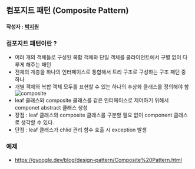 ## 컴포지트 패턴 (Composite Pattern)

#### 작성자 : [박지원](@pjw5521)

### 컴포지트 패턴이란 ?
- 여러 개의 객체들로 구성된 복합 객체와 단일 객체를 클라이언트에서 구별 없이 다루게 해주는 패턴 
- 전체의 계층을 하나의 인터페이스로 통합해서 트리 구조로 구성하는 구조 패턴 중 하나 
- 개별 객체와 복합 객체 모두를 표현할 수 있는 하나의 추상화 클래스를 정의해야 함 
![composite](https://github.com/gyoogle/tech-interview-for-developer/raw/master/resources/composite_pattern_1.PNG)
- leaf 클래스와 composite 클래스를 같은 인터페이스로 제어하기 위해서 componet abstract 클래스 생성 
- 장점 : leaf 클래스와 composite 클래스를 구분할 필요 없이 component 클래스로 생각할 수 있다.
- 단점 : leaf 클래스가 chlid 관리 함수 호출 시 exception 발생  

### 예제
- https://gyoogle.dev/blog/design-pattern/Composite%20Pattern.html 